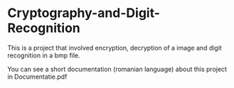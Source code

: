 # Cryptography-and-Digit-Recognition
 This is a project that involved encryption, decryption of a image and digit recognition in a bmp file.

 You can see a short documentation (romanian language) about this project in Documentatie.pdf
